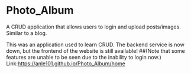 # Photo_Album
A CRUD application that allows users to login and upload posts/images. Similar to a blog. 

This was an application used to learn CRUD. The backend service is now down, but the frontend of the website is still available!
##(Note that some features are unable to be seen due to the inability to login now.)
Link:https://anle101.github.io/Photo_Album/home
